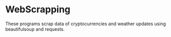 # WebScrapping
These programs scrap data of cryptocurrencies and weather updates using beautifulsoup and requests.
